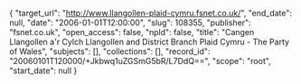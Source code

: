 {
  "target_url": "http://www.llangollen-plaid-cymru.fsnet.co.uk/", 
  "end_date": null, 
  "date": "2006-01-01T12:00:00", 
  "slug": 108355, 
  "publisher": "fsnet.co.uk", 
  "open_access": false, 
  "npld": false, 
  "title": "Cangen Llangollen a'r Cylch Llangollen and District Branch Plaid Cymru - The Party of Wales", 
  "subjects": [], 
  "collections": [], 
  "record_id": "20060101T120000/+Jkbwq1uZGSmG5bR/L7DdQ==", 
  "scope": "root", 
  "start_date": null
}

